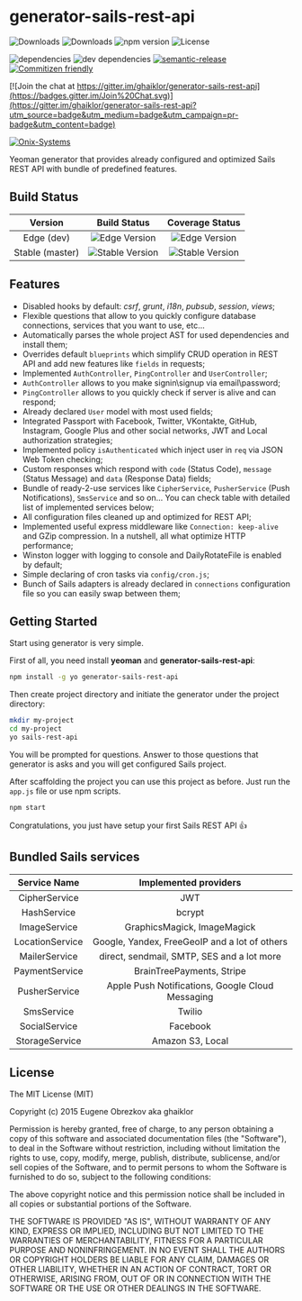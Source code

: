# generator-sails-rest-api

![Downloads](https://img.shields.io/npm/dm/generator-sails-rest-api.svg)
![Downloads](https://img.shields.io/npm/dt/generator-sails-rest-api.svg)
![npm version](https://img.shields.io/npm/v/generator-sails-rest-api.svg)
![License](https://img.shields.io/npm/l/generator-sails-rest-api.svg)

![dependencies](https://img.shields.io/david/ghaiklor/generator-sails-rest-api.svg)
![dev dependencies](https://img.shields.io/david/dev/ghaiklor/generator-sails-rest-api.svg)
[![semantic-release](https://img.shields.io/badge/%20%20%F0%9F%93%A6%F0%9F%9A%80-semantic--release-e10079.svg)](https://github.com/semantic-release/semantic-release)
[![Commitizen friendly](https://img.shields.io/badge/commitizen-friendly-brightgreen.svg)](http://commitizen.github.io/cz-cli/)

[![Join the chat at https://gitter.im/ghaiklor/generator-sails-rest-api](https://badges.gitter.im/Join%20Chat.svg)](https://gitter.im/ghaiklor/generator-sails-rest-api?utm_source=badge&utm_medium=badge&utm_campaign=pr-badge&utm_content=badge)

[![Onix-Systems](https://cloud.githubusercontent.com/assets/3625244/9819276/b40b6338-58b5-11e5-8800-c42f3ebe1242.png)](http://us.onix-systems.com/)

Yeoman generator that provides already configured and optimized Sails REST API with bundle of predefined features.

## Build Status

| Version         | Build Status                                                                                  | Coverage Status                                                                                  |
|:---------------:|:---------------------------------------------------------------------------------------------:|:------------------------------------------------------------------------------------------------:|
| Edge (dev)      | ![Edge Version](https://img.shields.io/travis/ghaiklor/generator-sails-rest-api/dev.svg)      | ![Edge Version](https://img.shields.io/coveralls/ghaiklor/generator-sails-rest-api/dev.svg)      |
| Stable (master) | ![Stable Version](https://img.shields.io/travis/ghaiklor/generator-sails-rest-api/master.svg) | ![Stable Version](https://img.shields.io/coveralls/ghaiklor/generator-sails-rest-api/master.svg) |

## Features

- Disabled hooks by default: *csrf*, *grunt*, *i18n*, *pubsub*, *session*, *views*;
- Flexible questions that allow to you quickly configure database connections, services that you want to use, etc...
- Automatically parses the whole project AST for used dependencies and install them;
- Overrides default `blueprints` which simplify CRUD operation in REST API and add new features like `fields` in requests;
- Implemented `AuthController`, `PingController` and `UserController`;
- `AuthController` allows to you make signin\signup via email\password;
- `PingController` allows to you quickly check if server is alive and can respond;
- Already declared `User` model with most used fields;
- Integrated Passport with Facebook, Twitter, VKontakte, GitHub, Instagram, Google Plus and other social networks, JWT and Local authorization strategies;
- Implemented policy `isAuthenticated` which inject user in `req` via JSON Web Token checking;
- Custom responses which respond with `code` (Status Code), `message` (Status Message) and `data` (Response Data) fields;
- Bundle of ready-2-use services like `CipherService`, `PusherService` (Push Notifications), `SmsService` and so on... You can check table with detailed list of implemented services below;
- All configuration files cleaned up and optimized for REST API;
- Implemented useful express middleware like `Connection: keep-alive` and GZip compression. In a nutshell, all what optimize HTTP performance;
- Winston logger with logging to console and DailyRotateFile is enabled by default;
- Simple declaring of cron tasks via `config/cron.js`;
- Bunch of Sails adapters is already declared in `connections` configuration file so you can easily swap between them;

## Getting Started

Start using generator is very simple.

First of all, you need install **yeoman** and **generator-sails-rest-api**:

```bash
npm install -g yo generator-sails-rest-api
```

Then create project directory and initiate the generator under the project directory:

```bash
mkdir my-project
cd my-project
yo sails-rest-api
```

You will be prompted for questions. Answer to those questions that generator is asks and you will get configured Sails project.

After scaffolding the project you can use this project as before. Just run the `app.js` file or use npm scripts.

```bash
npm start
```

Congratulations, you just have setup your first Sails REST API :+1:

## Bundled Sails services

|  Service Name  |               Implemented providers              |
|:--------------:|:------------------------------------------------:|
| CipherService   | JWT                                              |
| HashService     | bcrypt                                           |
| ImageService    | GraphicsMagick, ImageMagick                      |
| LocationService | Google, Yandex, FreeGeoIP and a lot of others    |
| MailerService   | direct, sendmail, SMTP, SES and a lot more       |
| PaymentService  | BrainTreePayments, Stripe                        |
| PusherService   | Apple Push Notifications, Google Cloud Messaging |
| SmsService      | Twilio                                           |
| SocialService   | Facebook                                         |
| StorageService  | Amazon S3, Local                                 |

## License

The MIT License (MIT)

Copyright (c) 2015 Eugene Obrezkov aka ghaiklor

Permission is hereby granted, free of charge, to any person obtaining a copy
of this software and associated documentation files (the "Software"), to deal
in the Software without restriction, including without limitation the rights
to use, copy, modify, merge, publish, distribute, sublicense, and/or sell
copies of the Software, and to permit persons to whom the Software is
furnished to do so, subject to the following conditions:

The above copyright notice and this permission notice shall be included in all
copies or substantial portions of the Software.

THE SOFTWARE IS PROVIDED "AS IS", WITHOUT WARRANTY OF ANY KIND, EXPRESS OR
IMPLIED, INCLUDING BUT NOT LIMITED TO THE WARRANTIES OF MERCHANTABILITY,
FITNESS FOR A PARTICULAR PURPOSE AND NONINFRINGEMENT. IN NO EVENT SHALL THE
AUTHORS OR COPYRIGHT HOLDERS BE LIABLE FOR ANY CLAIM, DAMAGES OR OTHER
LIABILITY, WHETHER IN AN ACTION OF CONTRACT, TORT OR OTHERWISE, ARISING FROM,
OUT OF OR IN CONNECTION WITH THE SOFTWARE OR THE USE OR OTHER DEALINGS IN THE
SOFTWARE.
